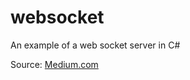 # websocket
An example of a web socket server in C#

Source: [Medium.com](https://medium.com/@stjepan.salopek.du/how-to-create-a-web-socket-server-in-c-ea02eb9475cd)
